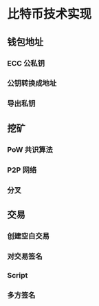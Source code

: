 # 比特币技术实现

## 钱包地址

### ECC 公私钥

### 公钥转换成地址

### 导出私钥

## 挖矿

### PoW 共识算法

### P2P 网络

### 分叉

## 交易

### 创建空白交易

### 对交易签名

### Script

### 多方签名